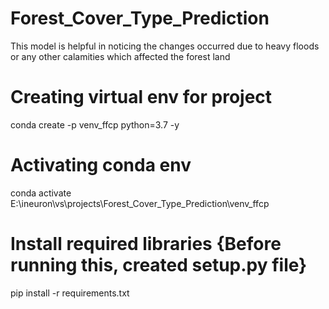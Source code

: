 # Forest_Cover_Type_Prediction
This model is helpful in noticing the changes occurred due to heavy floods or any other calamities which affected the forest land

# Creating virtual env for project
conda create -p venv_ffcp python=3.7 -y

# Activating conda env
conda activate E:\ineuron\vs\projects\Forest_Cover_Type_Prediction\venv_ffcp

# Install required libraries {Before running this, created setup.py file}
pip install -r requirements.txt